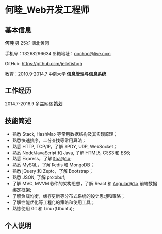 # 何睦_Web开发工程师

## 基本信息

**何睦** 男 25岁 湖北黄冈

手机号：13268296634 邮箱地址：oochoo@live.com

GitHub: <https://github.com/jellyfishgh>

教育：2010.9-2014.7 中南大学 **信息管理与信息系统**

## 工作经历

2014.7-2016.9 多益网络 **策划**

## 技能简述

- 熟悉 Stack, HashMap 等常用数据结构及其实现原理；
- 熟悉快速排序，二分查找等常用算法；
- 熟悉 HTTP, TCP/IP，了解 SPDY, UDP, WebSocket；
- 熟悉 Node/JavaScript 和 Java, 了解 HTML5, CSS3 和 ES6;
- 熟悉 Express，了解 Koa@1.x;
- 熟悉 MySQL，了解 Redis 和 MongoDB；
- 熟悉 jQuery 和 Zepto，了解 Bootstrap；
- 熟悉 JSON, 了解 protobuf;
- 了解 MVC, MVVM 软件的架构思想，了解 React 和 Angular@1.x 前端数据绑定框架;
- 了解负载均衡，缓存更新等分布式系统的设计思想和策略；
- 了解性能优化等工程化的策略和使用工具；
- 熟练使用 Git 和 Linux(Ubuntu);

## 个人说明
